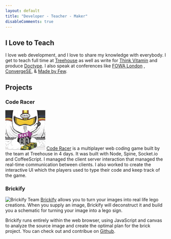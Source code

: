```yaml
---
layout: default
title: "Developer - Teacher - Maker" 
disableComments: true
---
```


## I Love to Teach
I love web development, and I love to share my knowledge with everybody.
I get to teach full time at [Treehouse][treehouse] as well as write for [Think Vitamin][thinkvitamin]
and produce [Doctype][doctype]. I also speak at conferences like [FOWA
London][fowa] , [ConvergeSE][converge], & [Made by Few][MxF].


[treehouse]: http://teamtreehouse.com
[thinkvitamin]: http://thinkvitamin.com
[doctype]: http://doctype.tv
[fowa]: http://futureofwebapps.com/london-2011/speakers/ "Future of Web Apps 2011 Speakers"
[converge]: http://2011.convergese.com/ "ConvergeSE 2011"
[MxF]: http://www.madebyfew.com/ "Made by Few"


## Projects

### Code Racer
![Code Racer Logo](/img/coderacer-small.png)
[Code Racer][coderacer] is a multiplayer web coding game built by the team at
Treehouse in 4 days. It was built with Node, Spine, Socket.io and
CoffeeScript. I managed the client server interaction that managed the
real-time communication between clients. I also worked to create the
interactive UI which the players used to type their code and keep track
of the game.


### Brickify

![Brickify Team](http://brickify.com/images/team.jpg)
[Brickify][brickify] allows you to turn your images into real life lego creations.
When you supply an image, Brickify will deconstruct it and build you a
schematic for turning your image into a lego sign.

Brickify runs entirely within the web browser, using JavaScript and
canvas to analyze the source image and create the optimal plan for the
brick project. You can check out and contribue on
[Github][brickify-github].


[brickify]: http://brickify.com
[brickify-github]: https://github.com/treehouse-island/brickify
[coderacer]: http://coderace.me

